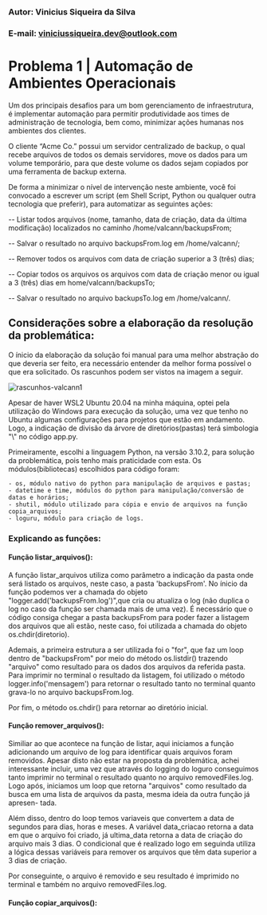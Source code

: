### Autor: Vinicius Siqueira da Silva
### E-mail: viniciussiqueira.dev@outlook.com


# Problema 1 | Automação de Ambientes Operacionais

Um dos principais desafios para um bom gerenciamento de infraestrutura, é implementar
automação para permitir produtividade aos times de administração de tecnologia, bem como,
minimizar ações humanas nos ambientes dos clientes.

O cliente “Acme Co.” possui um servidor centralizado de backup, o qual recebe arquivos de todos
os demais servidores, move os dados para um volume temporário, para que deste volume os dados
sejam copiados por uma ferramenta de backup externa.

De forma a minimizar o nível de intervenção neste ambiente, você foi convocado a escrever um
script (em Shell Script, Python ou qualquer outra tecnologia que preferir), para automatizar as
seguintes ações:


--    Listar todos arquivos (nome, tamanho, data de criação, data da última modificação) localizados no
        caminho /home/valcann/backupsFrom; 

--    Salvar o resultado no arquivo backupsFrom.log em /home/valcann/;
        
--    Remover todos os arquivos com data de criação superior a 3 (três) dias; 

--    Copiar todos os arquivos os arquivos com data de criação menor ou igual a 3 (três) dias em
        home/valcann/backupsTo;

--    Salvar o resultado no arquivo backupsTo.log em /home/valcann/.

## Considerações sobre a elaboração da resolução da problemática:

   O ínicio da elaboração da solução foi manual para uma melhor abstração do que deveria ser feito, era
necessário entender da melhor forma possível o que era solicitado. Os rascunhos podem ser vistos na 
imagem a seguir.

   ![rascunhos-valcann1](https://user-images.githubusercontent.com/97056856/177014926-ded7af01-5d43-4670-93bc-4912970331b5.jpeg)
   
   Apesar de haver WSL2 Ubuntu 20.04 na minha máquina, optei pela utilização do Windows para execução
da solução, uma vez que tenho no Ubuntu algumas configurações para projetos que estão em andamento. Logo, 
a indicação de divisão da árvore de diretórios(pastas) terá simbologia "\\" no código app.py.

   Primeiramente, escolhi a linguagem Python, na versão 3.10.2, para solução da problemática, pois tenho mais
praticidade com esta. Os módulos(bibliotecas) escolhidos para código foram:

    - os, módulo nativo do python para manipulação de arquivos e pastas;
    - datetime e time, módulos do python para manipulação/conversão de datas e horários;
    - shutil, módulo utilizado para cópia e envio de arquivos na função copia_arquivos;
    - loguru, módulo para criação de logs.

### Explicando as funções:

#### Função listar_arquivos():

A função listar_arquivos utiliza como parâmetro a indicação da pasta onde será listado os arquivos, neste caso, 
a pasta 'backupsFrom'. No ínicio da função podemos ver a chamada do objeto "logger.add('backupsFrom.log')",que 
cria ou atualiza o log (não duplica o log no caso da função ser chamada mais de uma vez). É necessário que o código 
consiga chegar a pasta backupsFrom para poder fazer a listagem dos arquivos que ali estão, neste caso, foi utilizada
a chamada do objeto os.chdir(diretorio). 

Ademais, a primeira estrutura a ser utilizada foi o "for", que faz um loop dentro de "backupsFrom" por meio do método
os.listdir() trazendo "arquivo" como resultado para os dados dos arquivos da referida pasta. Para imprimir no terminal
o resultado da listagem, foi utilizado o método logger.info('mensagem') para retornar o resultado tanto no terminal quanto
grava-lo no arquivo backupsFrom.log.

Por fim, o método os.chdir() para retornar ao diretório inicial.

#### Função remover_arquivos():

Similiar ao que acontece na função de listar, aqui iniciamos a função adicionando um arquivo de log para identificar quais 
arquivos foram removidos. Apesar disto não estar na proposta da problemática, achei interessante incluir, uma vez que através
do logging do loguro conseguimos tanto imprimir no terminal o resultado quanto no arquivo removedFiles.log. Logo após, iniciamos
um loop que retorna "arquivos" como resultado da busca em uma lista de arquivos da pasta, mesma ideia da outra função já apresen-
tada. 

Além disso, dentro do loop temos variaveis que convertem a data de segundos para dias, horas e meses. A variável data_criacao 
retorna a data em que o arquivo foi criado, já ultima_data retorna a data de criação do arquivo mais 3 dias. O condicional que é 
realizado logo em seguinda utiliza a lógica dessas variáveis para remover os arquivos que têm data superior a 3 dias de criação.

Por conseguinte, o arquivo é removido e seu resultado é imprimido no terminal e também no arquivo removedFiles.log.
   
#### Função copiar_arquivos():
